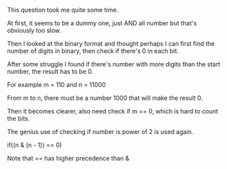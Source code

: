 This question took me quite some time.

At first, it seems to be a dummy one, just AND all number but that's obviously too slow.

Then I looked at the binary format and thought perhaps I can first find the number of digits in binary, then check if there's 0 in each bit.

After some struggle I found if there's number with more digits than the start number, the result has to be 0.

For example m = 110 and n = 11000

From m to n, there must be a number 1000 that will make the result 0.

Then it becomes clearer, also need check if m == 0, which is hard to count the bits.

The genius use of checking if number is power of 2 is used again.

if((n & (n - 1)) == 0)

Note that == has higher precedence than &
